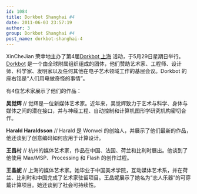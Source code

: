 ```yaml
---
id: 1084
title: Dorkbot Shanghai #4
date: 2011-06-03 23:57:19
author: 3
group: Dorkbot Shanghai #4
post_name: dorkbot-shanghai-4
---
```


XinCheJian 荣幸地主办了第4届[Dorkbot 上海](http://dorkbot.org/dorkbotshanghai/) 活动，于5月29日星期日举行。[Dorkbot](http://en.wikipedia.org/wiki/Dorkbot) 是一个由全球附属组织组成的团体，他们赞助艺术家、工程师、设计师、科学家、发明家以及任何其他在电子艺术领域工作的基层会议。Dorkbot 的座右铭是“人们用电做奇怪的事情”。

有4位艺术家展示了他们的作品：

**吴觉辉** // 觉辉是一位新媒体艺术家。近年来，吴觉辉致力于艺术与科学、身体与媒体之间的潜在接口，并与神经工程、自动控制和计算机图形学研究机构密切合作。

**Harald Haraldsson** // Harald 是 Wonwei 的创始人，并展示了他们最新的作品，他还谈到了创意编码如何应用于计算设计。

**王昌村** // 杭州的媒体艺术家，作品在中国、法国、荷兰和比利时展出。他谈到了他使用 Max/MSP、Processing 和 Flash 的创作过程。

**王晶妮** // 上海的媒体艺术家。她毕业于中国美术学院，互动媒体艺术系，并在荷兰、比利时和中国完成了艺术家驻留项目。王晶妮展示了她名为“恋人乐器”的可穿戴计算项目。她还谈到了社会可持续性。
